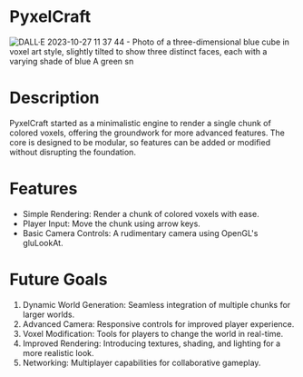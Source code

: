 # PyxelCraft

![DALL·E 2023-10-27 11 37 44 - Photo of a three-dimensional blue cube in voxel art style, slightly tilted to show three distinct faces, each with a varying shade of blue  A green sn](https://github.com/WarmMilkCodes/PyxelCraft/assets/87686876/751e55f3-9105-4016-913d-89e7709a84a6)

# Description
PyxelCraft started as a minimalistic engine to render a single chunk of colored voxels, offering the groundwork for more advanced features. The core is designed to be modular, so features can be added or modified without disrupting the foundation.

# Features
- Simple Rendering: Render a chunk of colored voxels with ease.
- Player Input: Move the chunk using arrow keys.
- Basic Camera Controls: A rudimentary camera using OpenGL's gluLookAt.

# Future Goals
1. Dynamic World Generation: Seamless integration of multiple chunks for larger worlds.
2. Advanced Camera: Responsive controls for improved player experience.
3. Voxel Modification: Tools for players to change the world in real-time.
4. Improved Rendering: Introducing textures, shading, and lighting for a more realistic look.
5. Networking: Multiplayer capabilities for collaborative gameplay.
